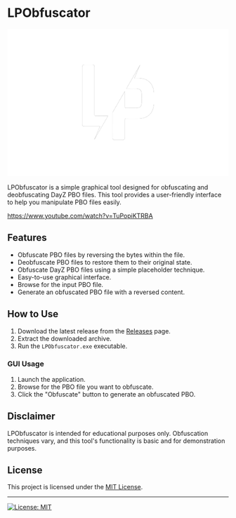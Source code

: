 # LPObfuscator

![Logo](LP.png)

LPObfuscator is a simple graphical tool designed for obfuscating and deobfuscating DayZ PBO files. This tool provides a user-friendly interface to help you manipulate PBO files easily.

https://www.youtube.com/watch?v=TuPopiKTRBA

## Features

- Obfuscate PBO files by reversing the bytes within the file.
- Deobfuscate PBO files to restore them to their original state.
- Obfuscate DayZ PBO files using a simple placeholder technique.
- Easy-to-use graphical interface.
- Browse for the input PBO file.
- Generate an obfuscated PBO file with a reversed content.

## How to Use

1. Download the latest release from the [Releases](https://github.com/<your_username>/<your_repository>/releases) page.
2. Extract the downloaded archive.
3. Run the `LPObfuscator.exe` executable.

### GUI Usage

1. Launch the application.
2. Browse for the PBO file you want to obfuscate.
3. Click the "Obfuscate" button to generate an obfuscated PBO.

## Disclaimer

LPObfuscator is intended for educational purposes only. Obfuscation techniques vary, and this tool's functionality is basic and for demonstration purposes.

## License

This project is licensed under the [MIT License](LICENSE).

---

[![License: MIT](https://img.shields.io/badge/License-MIT-yellow.svg)](https://opensource.org/licenses/MIT)

